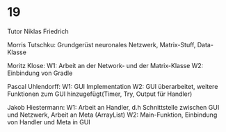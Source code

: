 # 19

Tutor Niklas Friedrich

Morris Tutschku: Grundgerüst neuronales Netzwerk, Matrix-Stuff, Data-Klasse

Moritz Klose: W1: Arbeit an der Network- und der Matrix-Klasse 
			  W2: Einbindung von Gradle 

Pascal Uhlendorff: 	W1: GUI Implementation
				   	W2: GUI überarbeitet, weitere Funktionen zum GUI hinzugefügt(Timer, Try, Output für Handler)

Jakob Hiestermann:	W1: Arbeit an Handler, d.h Schnittstelle zwischen GUI und Netzwerk, Arbeit an Meta (ArrayList)
					W2: Main-Funktion, Einbindung von Handler und Meta in GUI
